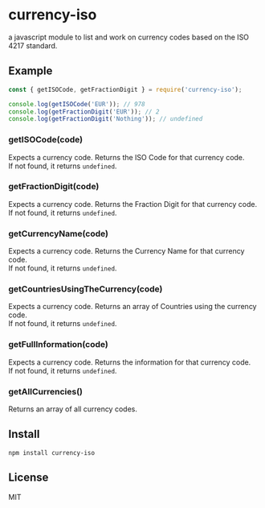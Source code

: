 # currency-iso
a javascript module to list and work on currency codes based on the ISO 4217 standard.

## Example

``` js
const { getISOCode, getFractionDigit } = require('currency-iso');

console.log(getISOCode('EUR')); // 978
console.log(getFractionDigit('EUR')); // 2
console.log(getFractionDigit('Nothing')); // undefined
```

### getISOCode(code)

Expects a currency code.
Returns the ISO Code for that currency code.  
If not found, it returns `undefined`.  

### getFractionDigit(code)

Expects a currency code.
Returns the Fraction Digit for that currency code.          
If not found, it returns `undefined`.  

### getCurrencyName(code)

Expects a currency code.
Returns the Currency Name for that currency code.           
If not found, it returns `undefined`. 

### getCountriesUsingTheCurrency(code)

Expects a currency code.
Returns an array of Countries using the currency code.       
If not found, it returns `undefined`. 

### getFullInformation(code)

Expects a currency code.
Returns the information for that currency code.             
If not found, it returns `undefined`. 

### getAllCurrencies()

Returns an array of all currency codes.

## Install

``` cli
npm install currency-iso
```

## License

MIT
